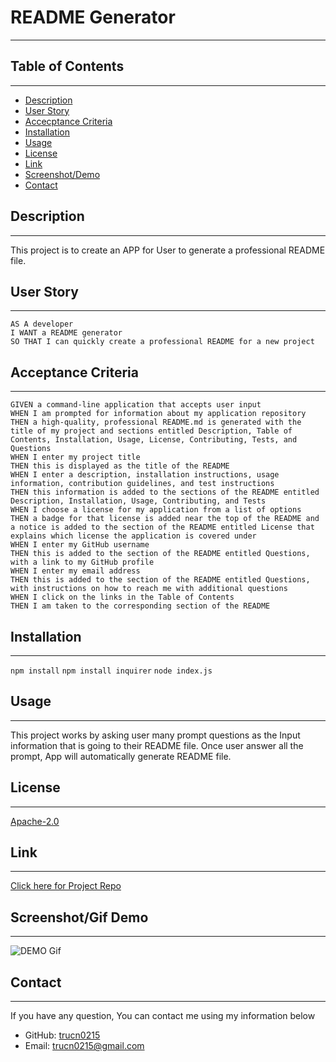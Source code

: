 
  # README Generator
- - - -

  ## Table of Contents
  - - - -
  - [Description](#Description)
  - [User Story](#User-Story)
  - [Accecptance Criteria](#Acceptance-Criteria)
  - [Installation](#Installation)
  - [Usage](#Usage)
  - [License](#License)
  - [Link](#Link)
  - [Screenshot/Demo](#Screenshot/Gif-Demo)
  - [Contact](#Contact)

  ## Description
  - - - -
  This project is to create an APP for User to generate a professional README file.

  ## User Story
  - - - -
  ```
  AS A developer
I WANT a README generator
SO THAT I can quickly create a professional README for a new project

  ```

  ## Acceptance Criteria
  - - - -
  ```
  GIVEN a command-line application that accepts user input
WHEN I am prompted for information about my application repository
THEN a high-quality, professional README.md is generated with the title of my project and sections entitled Description, Table of Contents, Installation, Usage, License, Contributing, Tests, and Questions
WHEN I enter my project title
THEN this is displayed as the title of the README
WHEN I enter a description, installation instructions, usage information, contribution guidelines, and test instructions
THEN this information is added to the sections of the README entitled Description, Installation, Usage, Contributing, and Tests
WHEN I choose a license for my application from a list of options
THEN a badge for that license is added near the top of the README and a notice is added to the section of the README entitled License that explains which license the application is covered under
WHEN I enter my GitHub username
THEN this is added to the section of the README entitled Questions, with a link to my GitHub profile
WHEN I enter my email address
THEN this is added to the section of the README entitled Questions, with instructions on how to reach me with additional questions
WHEN I click on the links in the Table of Contents
THEN I am taken to the corresponding section of the README

  ```

  ## Installation
  - - - -
  `npm install` `npm install inquirer` `node index.js`

  ## Usage
  - - - -
  This project works by asking user many prompt questions as the Input information that is going to their README file. Once user answer all the prompt, App will automatically generate README file.

  ## License
  - - - -
  [Apache-2.0](https://opensource.org/licenses/Apache-2.0)

  ## Link
  - - - -
  [Click here for Project Repo](https://github.com/trucn0215/TN-Professional-README-Generator)

  ## Screenshot/Gif Demo
  - - - -
  ![DEMO Gif](https://drive.google.com/drive/u/0/my-drive)

  ## Contact
  - - - -
  If you have any question, You can contact me using my information below
  - GitHub: [trucn0215](https://github.com/trucn0215)
  - Email: trucn0215@gmail.com
  